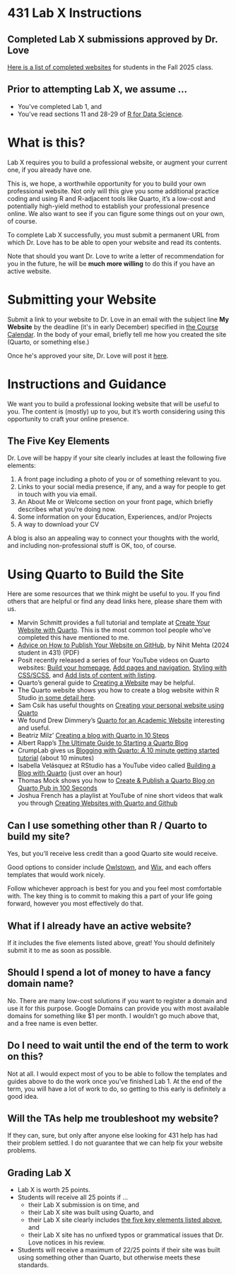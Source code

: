 # 431 Lab X Instructions

## Completed Lab X submissions approved by Dr. Love

[Here is a list of completed websites](websites_2025.md) for students in the Fall 2025 class.

## Prior to attempting Lab X, we assume …

- You've completed Lab 1, and
- You’ve read sections 11 and 28-29 of [R for Data Science](https://r4ds.hadley.nz/).

# What is this?

Lab X requires you to build a professional website, or augment your current one, if you already have one.

This is, we hope, a worthwhile opportunity for you to build your own professional website. Not only will this give you some additional practice coding and using R and R-adjacent tools like Quarto, it’s a low-cost and potentially high-yield method to establish your professional presence online. We also want to see if you can figure some things out on your own, of course.

To complete Lab X successfully, you must submit a permanent URL from which Dr. Love has to be able to open your website and read its contents.

Note that should you want Dr. Love to write a letter of recommendation for you in the future, he will be **much more willing** to do this if
you have an active website.

# Submitting your Website

Submit a link to your website to Dr. Love in an email with the subject line **My Website** by the deadline (it's in early December) specified in [the Course Calendar](https://thomaselove.github.io/431-2025/calendar.html). In the body of your email, briefly tell me how you created the site (Quarto, or something else.)

Once he's approved your site, Dr. Love will post it [here](websites_2025.md).

# Instructions and Guidance

We want you to build a professional looking website that will be useful to you. The content is (mostly) up to you, but it’s worth considering using this opportunity to craft your online presence.

## The Five Key Elements

Dr. Love will be happy if your site clearly includes at least the following five elements:

1.  A front page including a photo of you or of something relevant to you.
2.  Links to your social media presence, if any, and a way for people to get in touch with you via email.
3.  An About Me or Welcome section on your front page, which briefly describes what you’re doing now.
4.  Some information on your Education, Experiences, and/or Projects
5.  A way to download your CV

A blog is also an appealing way to connect your thoughts with the world, and including non-professional stuff is OK, too, of course.

# Using Quarto to Build the Site

Here are some resources that we think might be useful to you. If you find others that are helpful or find any dead links here, please share them with us.

- Marvin Schmitt provides a full tutorial and template at [Create Your Website with Quarto](https://marvin-schmitt.com/blog/website-tutorial-quarto/). This is the most common tool people who’ve completed this have mentioned to me.
- [Advice on How to Publish Your Website on GitHub](labX_publishing_advice_for_github.pdf), by Nihit Mehta (2024 student in 431) (PDF)
- Posit recently released a series of four YouTube videos on Quarto websites: [Build your homepage](https://www.youtube.com/watch?v=l7r24gTEkEY), [Add pages and navigation](https://www.youtube.com/watch?v=k65E-8PXZmA), [Styling with CSS/SCSS](https://www.youtube.com/watch?v=pAN2Hiq0XGs), and [Add lists of content with listing](https://www.youtube.com/watch?v=bv_Cw-3HI1Y&list=PL9HYL-VRX0oTCvag75m8yDjFoJvE-gMxp&index=4).
- Quarto’s general guide to [Creating a Website](https://quarto.org/docs/websites/) may be helpful.
- The Quarto website shows you how to create a blog website within R Studio [in some detail here](https://quarto.org/docs/websites/website-blog.html).
- Sam Csik has useful thoughts on [Creating your personal website using Quarto](https://ucsb-meds.github.io/creating-quarto-websites/)
- We found Drew Dimmery’s [Quarto for an Academic Website](https://ddimmery.com/posts/quarto-website/) interesting and
  useful.
- Beatriz Milz’ [Creating a blog with Quarto in 10 Steps](https://beamilz.com/posts/2022-06-05-creating-a-blog-with-quarto/en/)
- Albert Rapp’s [The Ultimate Guide to Starting a Quarto Blog](https://albert-rapp.de/posts/13_quarto_blog_writing_guide/13_quarto_blog_writing_guide.html)
- CrumpLab gives us [Blogging with Quarto: A 10 minute getting started tutorial](https://www.youtube.com/watch?v=YoKjBcuUP0s) (about 10
  minutes)
- Isabella Velásquez at RStudio has a YouTube video called [Building a Blog with Quarto](https://www.youtube.com/watch?v=CVcvXfRyfE0) (just
  over an hour)
- Thomas Mock shows you how to [Create & Publish a Quarto Blog on Quarto Pub in 100 Seconds](https://www.youtube.com/watch?v=t8qtcDyCRFA)
- Joshua French has a playlist at YouTube of nine short videos that walk
  you through [Creating Websites with Quarto and Github](https://www.youtube.com/playlist?list=PLkrJrLs7xfbXcEKhTCKRSr2VXH4yiBeXo)

## Can I use something other than R / Quarto to build my site?

Yes, but you’ll receive less credit than a good Quarto site would receive.

Good options to consider include [Owlstown](https://www.owlstown.com/), and [Wix](https://www.wix.com/), and each offers templates that would
work nicely.

Follow whichever approach is best for you and you feel most comfortable with. The key thing is to commit to making this a part of your life
going forward, however you most effectively do that. 

## What if I already have an active website?

If it includes the five elements listed above, great! You should definitely submit it to me as soon as possible.

## Should I spend a lot of money to have a fancy domain name?

No. There are many low-cost solutions if you want to register a domain and use it for this purpose. Google Domains can provide you with most
available domains for something like \$1 per month. I wouldn’t go much above that, and a free name is even better.

## Do I need to wait until the end of the term to work on this?

Not at all. I would expect most of you to be able to follow the templates and guides above to do the work once you’ve finished Lab 1. At
the end of the term, you will have a lot of work to do, so getting to this early is definitely a good idea.

## Will the TAs help me troubleshoot my website?

If they can, sure, but only after anyone else looking for 431 help has had their problem settled. I do not guarantee that we can help fix your
website problems.

## Grading Lab X

- Lab X is worth 25 points.
- Students will receive all 25 points if ...
    - their Lab X submission is on time, and
    - their Lab X site was built using Quarto, and
    - their Lab X site clearly includes [the five key elements listed above](#the-five-key-elements), and
    - their Lab X site has no unfixed typos or grammatical issues that Dr. Love notices in his review.
- Students will receive a maximum of 22/25 points if their site was built using something other than Quarto, but otherwise meets these standards.

